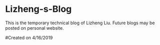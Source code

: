 # Lizheng-s-Blog
This is the temporary technical blog of Lizheng Liu. Future blogs may be posted on personal website.

#Created on 4/16/2019
